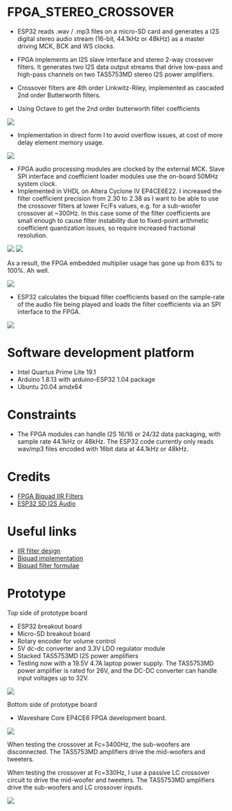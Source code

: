 # FPGA_STEREO_CROSSOVER

* ESP32 reads .wav / .mp3 files on a micro-SD card and generates a I2S digital stereo audio stream (16-bit, 44.1kHz or 48kHz) as
a master driving MCK, BCK and WS clocks.
* FPGA implements an I2S slave interface and stereo 2-way crossover filters. It generates two I2S data output streams that drive low-pass and 
high-pass channels on two TAS5753MD stereo I2S power amplifiers. 
* Crossover filters are 4th order Linkwitz-Riley, implemented as cascaded 2nd order Butterworth filters.

* Using Octave to get the 2nd order butterworth filter coefficients

<img src="octave_filter.png" /> 

* Implementation in direct form I to avoid overflow issues, at cost of more delay element memory usage.

<img src="crossover_filter.png" />

* FPGA audio processing modules are clocked by the external MCK. Slave SPI interface and coefficient loader modules use the on-board
50MHz system clock.
* Implemented in VHDL on Altera Cyclone IV EP4CE6E22. I increased the filter coefficient precision from 2.30 to 2.38 as I want to
be able to use the crossover filters at lower Fc/Fs values, e.g. for a sub-woofer crossover at ~300Hz. 
In this case some of the filter coefficients are small enough to cause filter instability due to fixed-point arithmetic coefficient quantization issues, so require increased fractional resolution.

<img src="xover_3400Hz.png" />

<img src="xover_330Hz.png" />

As a result, the FPGA embedded multiplier usage has gone up from 63% to 100%. Ah well.

<img src="fpga_resource_usage.png" />

* ESP32 calculates the biquad filter coefficients based on the sample-rate of the audio file being played and loads
the filter coefficients via an SPI interface to the FPGA.

<img src="load_coeffs.png" />

# Software development platform

* Intel Quartus Prime Lite 19.1
* Arduino 1.8.13 with arduino-ESP32 1.04 package
* Ubuntu 20.04 amdx64 

# Constraints

* The FPGA modules can handle I2S 16/16 or 24/32 data packaging, with sample rate 44.1kHz or 48kHz. 
The ESP32 code currently only reads wav/mp3 files encoded with 16bit data at 44.1kHz or 48kHz.

# Credits

* [FPGA Biquad IIR Filters](https://www.youtube.com/watch?v=eE6Qwv997cs)
* [ESP32 SD I2S Audio](https://github.com/schreibfaul1/ESP32-audioI2S)

# Useful links

* [IIR filter design](https://www.dsprelated.com/showarticle/1137.php)
* [Biquad implementation](https://dspguru.com/dsp/howtos/implement-iir-filters/)
* [Biquad filter formulae](https://www.earlevel.com/main/2011/01/02/biquad-formulas/)

# Prototype

Top side of prototype board 
* ESP32 breakout board
* Micro-SD breakout board
* Rotary encoder for volume control
* 5V dc-dc converter and 3.3V LDO regulator module
* Stacked TAS5753MD I2S power amplifiers
* Testing now with a 19.5V 4.7A laptop power supply. The TAS5753MD power amplifier is rated for 26V, and the 
DC-DC converter can handle input voltages up to 32V.

<img src="prototype_esp32_tas5753md.jpg" />

Bottom side of prototype board 
* Waveshare Core EP4CE6 FPGA development board.

<img src="prototype_fpga.jpg" />

When testing the crossover at Fc=3400Hz, the sub-woofers are disconnected. The TAS5753MD amplifiers drive the mid-woofers and tweeters.

When testing the crossover at Fc=330Hz, I use a passive LC crossover circuit to drive the
mid-woofer and tweeters. The TAS5753MD amplifiers drive the sub-woofers and LC crossover inputs.

<img src="prototype_speakers.jpg" />



